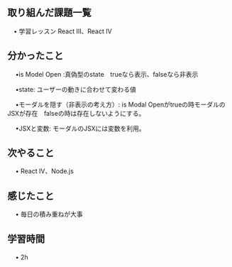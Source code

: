 ## 取り組んだ課題一覧
    
 　• 学習レッスン  React Ⅲ、React Ⅳ

## 分かったこと
　 •is Model Open :真偽型のstate　trueなら表示、falseなら非表示

　 •state: ユーザーの動きに合わせて変わる値

　 •モーダルを隠す（非表示の考え方）: is Modal Openがtrueの時モーダルのJSXが存在　falseの時は存在しないようにする。

　 •JSXと変数: モーダルのJSXには変数を利用。

## 次やること　

　 • React Ⅳ、Node.js

## 感じたこと

　 • 毎日の積み重ねが大事

## 学習時間

　 • 2h